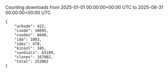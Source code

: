 
Counting downloads from 2025-01-01 00:00:00+00:00 UTC to 2025-08-31 00:00:00+00:00 UTC

```
{
    "arkode": 422,
    "cvode": 10695,
    "cvodes": 8848,
    "ida": 1083,
    "idas": 478,
    "kinsol": 345,
    "sundials": 63189,
    "clones": 167002,
    "total": 252062
}
```
